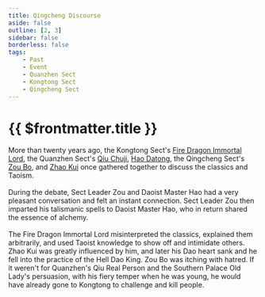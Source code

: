 ```yaml
---
title: Qingcheng Discourse
aside: false
outline: [2, 3]
sidebar: false
borderless: false
tags:
    - Past
    - Event
    - Quanzhen Sect
    - Kongtong Sect
    - Qingcheng Sect
---
```


# {{ $frontmatter.title }}

More than twenty years ago, the Kongtong Sect's [Fire Dragon Immortal Lord](/people/characters/special204), the Quanzhen Sect's [Qiu Chuji](/people/characters/special209), [Hao Datong](/people/characters/other4), the Qingcheng Sect's [Zou Bo](/people/characters/special201), and [Zhao Kui](/people/characters/special403) once gathered together to discuss the classics and Taoism.
<br><br>
During the debate, Sect Leader Zou and Daoist Master Hao had a very pleasant conversation and felt an instant connection. Sect Leader Zou then imparted his talismanic spells to Daoist Master Hao, who in return shared the essence of alchemy.
<br><br>
The Fire Dragon Immortal Lord misinterpreted the classics, explained them arbitrarily, and used Taoist knowledge to show off and intimidate others. Zhao Kui was greatly influenced by him, and later his Dao heart sank and he fell into the practice of the Hell Dao King. Zou Bo was itching with hatred. If it weren't for Quanzhen's Qiu Real Person and the Southern Palace Old Lady's persuasion, with his fiery temper when he was young, he would have already gone to Kongtong to challenge and kill people.